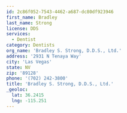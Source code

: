 ```yaml
---
id: 2c86f052-7543-4462-a687-dc80df923946
first_name: Bradley
last_name: Strong
license: DDS
services:
  - Dentist
category: Dentists
org_name: 'Bradley S. Strong, D.D.S., Ltd.'
address: '2931 N Tenaya Way'
city: 'Las Vegas'
state: NV
zip: '89128'
phone: '(702) 242-3800'
title: 'Bradley S. Strong, D.D.S., Ltd.'
_geoloc:
  lat: 36.2415
  lng: -115.251
---
```

